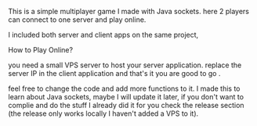 This is a simple multiplayer game I made with Java sockets. here 2 players can connect to one server and play online.

I included both server and client apps on the same project,

How to Play Online?

you need a small VPS server to host your server application. replace the server IP in the client application and that's it you are good to go .

feel free to change the code and add more functions to it. I made this to learn about Java sockets, maybe I will update it later, if you don't want to complie and do the stuff I already did it for you check the release section (the release only works locally I haven't added a VPS to it). 
